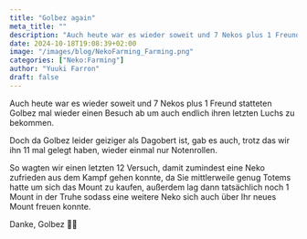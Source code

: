 ```yaml
---
title: "Golbez again"
meta_title: ""
description: "Auch heute war es wieder soweit und 7 Nekos plus 1 Freund statteten Golbez mal wieder einen Besuch ab um auch endlich ihren letzten Luchs zu bekommen."
date: 2024-10-18T19:08:39+02:00
image: "/images/blog/NekoFarming_Farming.png"
categories: ["Neko:Farming"]
author: "Yuuki Farron"
draft: false
---
```



Auch heute war es wieder soweit und 7 Nekos plus 1 Freund statteten Golbez mal wieder einen Besuch ab um auch endlich ihren letzten Luchs zu bekommen.

Doch da Golbez leider geiziger als Dagobert ist, gab es auch, trotz das wir ihn 11 mal gelegt haben, wieder einmal nur Notenrollen. 

So wagten wir einen letzten 12 Versuch, damit zumindest eine Neko zufrieden aus dem Kampf gehen konnte, da Sie mittlerweile genug Totems hatte um sich das Mount zu kaufen, außerdem lag dann tatsächlich noch 1 Mount in der Truhe sodass eine weitere Neko sich auch über Ihr neues Mount freuen konnte.

Danke, Golbez 🫶😂